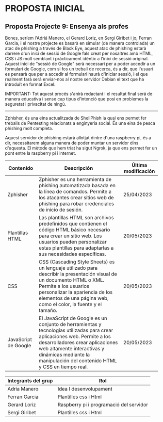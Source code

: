 # PROPOSTA INICIAL

## Proposta Projecte 9: Ensenya als profes

Bones, seríem l'Adriá Manero, el Gerard Loriz, en Sergi Giribet i jo, Ferran Garcia, i el nostre projecte es basarà en simular (de manera controlada) un atac de phishing a través de Black Eye, aquest atac de phishing estarà darrere d'un inici de sessió de Google fals creat per nosaltres amb HTML, CSS i JS molt semblant i pràcticament idèntic a l'inici de sessió original. Aquest inici de "sessió de Google" serà necessari per a poder accedir a un formulari de Google, com si fos un treball de recerca, és a dir, que l'usuari es pensarà que per a accedir al formulari haurà d'iniciar sessió, i el que realment fará será enviar-nos al nostre servidor Debian el text que ha introduït en format Excel.

IMPORTANT: Tot aquest procés s'anirà redactant i el resultat final será de manera educativa i sense cap tipus d’intenció que posi en problemes la seguretat i privacitat de ningú.

---

Zphisher, és una eina actualitzada de ShellPhish la qual ens permet fer treballs de Pentesting relacionats a enginyeria social. És una eina de pesca phishing molt completa.

Aquest servidor de phishing estarà allotjat dintre d'una raspberry pi, és a dir, necessitarem alguna manera de poder muntar un servidor dins d'aquesta. El mètode que hem triat ha sigut Ngrok, ja que ens permet fer un pont entre la raspberry pi i internet.


| Contenido | Descripción | Última modificación |
| --------- | ----------- | -------------------|
| Zphisher | Zphisher es una herramienta de phishing automatizada basada en la línea de comandos. Permite a los atacantes crear sitios web de phishing para robar credenciales de inicio de sesión. | 25/04/2023 |
| Plantillas HTML | Las plantillas HTML son archivos predefinidos que contienen el código HTML básico necesario para crear un sitio web. Los usuarios pueden personalizar estas plantillas para adaptarlas a sus necesidades específicas. | 20/05/2023 |
| CSS | CSS (Cascading Style Sheets) es un lenguaje utilizado para describir la presentación visual de un documento HTML o XML. Permite a los usuarios personalizar la apariencia de los elementos de una página web, como el color, la fuente y el tamaño. | 20/05/2023 |
| JavaScript de Google | El JavaScript de Google es un conjunto de herramientas y tecnologías utilizadas para crear aplicaciones web. Permite a los desarrolladores crear aplicaciones web altamente interactivas y dinámicas mediante la manipulación del contenido HTML y CSS en tiempo real. | 20/05/2023 |

| Integrants del grup | Rol |
| --------- | --------- |
| Adria Manero | Idea I desenvolupament  |
| Ferran Garcia | Plantilles css i Html |
| Gerard Loriz | Raspberry pi i programació del servidor |
| Sergi Giribet | Plantilles css i Html |

